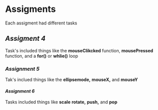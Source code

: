# Assigments 
Each assigment had different tasks  
## _Assigment 4_
Task's included things like the **mouseClikcked** function, 
**mousePressed** function, and a **for()** or **whlie()** loop 
### _Assignment 5_
Tak's inclued things like the **ellipsemode,**
**mouseX,** and **mouseY**
#### _Assignment 6_
Tasks included things like **scale** 
**rotate,** **push,** and **pop** 
